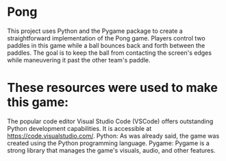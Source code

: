 # Pong
This project uses Python and the Pygame package to create a straightforward implementation of the Pong game. Players control two paddles in this game while a ball bounces back and forth between the paddles. The goal is to keep the ball from contacting the screen's edges while maneuvering it past the other team's paddle.

# These resources were used to make this game:
The popular code editor Visual Studio Code (VSCode) offers outstanding Python development capabilities. It is accessible at https://code.visualstudio.com/.
Python: As was already said, the game was created using the Python programming language.
Pygame: Pygame is a strong library that manages the game's visuals, audio, and other features.
